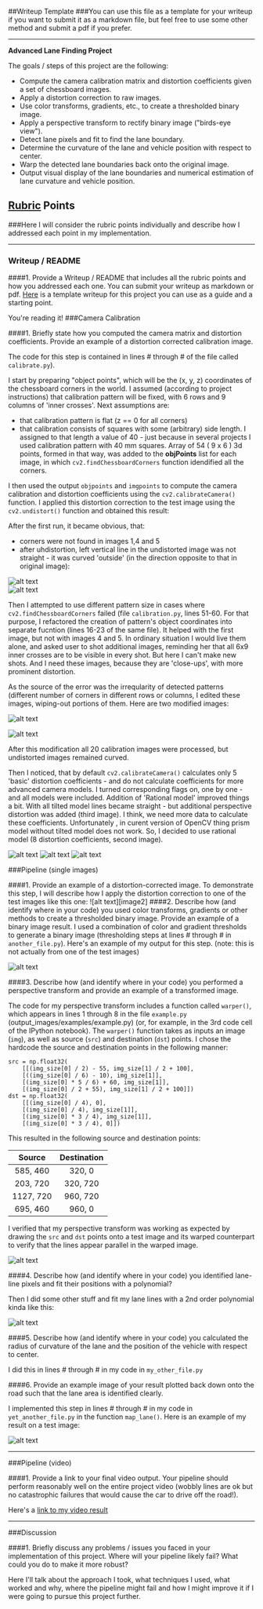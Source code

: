 ##Writeup Template
###You can use this file as a template for your writeup if you want to submit it as a markdown file, but feel free to use some other method and submit a pdf if you prefer.

---

**Advanced Lane Finding Project**

The goals / steps of this project are the following:

* Compute the camera calibration matrix and distortion coefficients given a set of chessboard images.
* Apply a distortion correction to raw images.
* Use color transforms, gradients, etc., to create a thresholded binary image.
* Apply a perspective transform to rectify binary image ("birds-eye view").
* Detect lane pixels and fit to find the lane boundary.
* Determine the curvature of the lane and vehicle position with respect to center.
* Warp the detected lane boundaries back onto the original image.
* Output visual display of the lane boundaries and numerical estimation of lane curvature and vehicle position.

[//]: # (Image References)

[distorted]: ./output_images/cal_distorted.png "distorted"
[undist0]: ./output_images/cal_undistorted_0.png "undistorted"

[calibr4]: ./camera_cal/calibration4.jpg "calibr4m"
[calibr5]: ./camera_cal/calibration5.jpg "calibr5m"

[undist1]: ./output_images/cal_undistorted_1.png "undistorted"
[undist3]: ./output_images/cal_undistorted_3.png "undistorted"

[imagea]: ./test_images/test1.jpg "Road Transformed"
[image3]: ./examples/binary_combo_example.jpg "Binary Example"
[image4]: ./examples/warped_straight_lines.jpg "Warp Example"
[image5]: ./examples/color_fit_lines.jpg "Fit Visual"
[image6]: ./examples/example_output.jpg "Output"
[video1]: ./project_video.mp4 "Video"

## [Rubric](https://review.udacity.com/#!/rubrics/571/view) Points
###Here I will consider the rubric points individually and describe how I addressed each point in my implementation.  

---
### Writeup / README

####1. Provide a Writeup / README that includes all the rubric points and how you addressed each one.  You can submit your writeup as markdown or pdf.  [Here](https://github.com/udacity/CarND-Advanced-Lane-Lines/blob/master/writeup_template.md) is a template writeup for this project you can use as a guide and a starting point.  

You're reading it!
###Camera Calibration

####1. Briefly state how you computed the camera matrix and distortion coefficients. Provide an example of a distortion corrected calibration image.

The code for this step is contained in lines # through # of the file called `calibrate.py`).  

I start by preparing "object points", which will be the (x, y, z) coordinates of the chessboard corners in the world. I assumed (according to project instructions) that calibration pattern will be fixed, with 6 rows and 
9 columns of 'inner crosses'. Next assumptions are:
  - that calibration pattern is flat (z == 0 for all corners)
  - that calibration consists of squares with some (arbitrary) side length.
  I assigned to that length a value of 40 - just because in several projects I used calibration pattern
with 40 mm squares.
Array of 54 ( 9 x 6 ) 3d points, formed in that way, was added to the **objPoints** list for each image,
in which `cv2.findChessboardCorners` function idendified all the corners.

I then used the output `objpoints` and `imgpoints` to compute the camera calibration and distortion coefficients using the `cv2.calibrateCamera()` function.  I applied this distortion correction to the test image using the `cv2.undistort()` function and obtained this result: 

After the first run, it became obvious, that:
- corners were not found in images 1,4 and 5
- after uhdistortion, left vertical line in the undistorted image was not straight - it was curved 'outside'
(in the direction opposite to that in original image):

![alt text][distorted]  
![alt text][undist0]


Then I attempted to use different pattern size in cases where `cv2.findChessboardCorners` failed (file `calibration.py`, lines 51-60. For that purpose, I refactored the creation of pattern's object coordinates into
separate fucntion (lines 16-23 of the same file). It helped with the first image, but not with images 4 and 5. In ordinary situation
I would live them alone, and asked user to shot additional images, reminding her that all 6x9 inner crosses
are to be visible in every shot. But here I can't make new shots. And I need these images, because they are
'close-ups', with more prominent distortion.

As the source of the error was the irreqularity of detected patterns (different number of corners in different
rows or columns, I edited these images, wiping-out portions of them. Here are two modified images:

![alt text][calibr4] 

![alt text][calibr5]

After this modification all 20 calibration images were processed, but undistorted images remained curved.

Then I noticed, that by default `cv2.calibrateCamera()` calculates only 5 'basic' distortion coefficients -
and do not calculate coefficients for more advanced camera models. I turned corresponding flags on, one by 
one - and all models were included. Addition of 'Rational model' improved things a bit. With all tilted
model lines became straight - but additional perspective distortion was added (third image).
I think, we need more data to calculate these coefficients.
Unfortunately , in curent version of OpenCV thing prism model without tilted model does not work.
So, I decided to use rational model (8 distortion coefficients, second image).

![alt text][undist0]
![alt text][undist1]
![alt text][undist3]




###Pipeline (single images)

####1. Provide an example of a distortion-corrected image.
To demonstrate this step, I will describe how I apply the distortion correction to one of the test images like this one:
![alt text][image2]
####2. Describe how (and identify where in your code) you used color transforms, gradients or other methods to create a thresholded binary image.  Provide an example of a binary image result.
I used a combination of color and gradient thresholds to generate a binary image (thresholding steps at lines # through # in `another_file.py`).  Here's an example of my output for this step.  (note: this is not actually from one of the test images)

![alt text][image3]

####3. Describe how (and identify where in your code) you performed a perspective transform and provide an example of a transformed image.

The code for my perspective transform includes a function called `warper()`, which appears in lines 1 through 8 in the file `example.py` (output_images/examples/example.py) (or, for example, in the 3rd code cell of the IPython notebook).  The `warper()` function takes as inputs an image (`img`), as well as source (`src`) and destination (`dst`) points.  I chose the hardcode the source and destination points in the following manner:

```
src = np.float32(
    [[(img_size[0] / 2) - 55, img_size[1] / 2 + 100],
    [((img_size[0] / 6) - 10), img_size[1]],
    [(img_size[0] * 5 / 6) + 60, img_size[1]],
    [(img_size[0] / 2 + 55), img_size[1] / 2 + 100]])
dst = np.float32(
    [[(img_size[0] / 4), 0],
    [(img_size[0] / 4), img_size[1]],
    [(img_size[0] * 3 / 4), img_size[1]],
    [(img_size[0] * 3 / 4), 0]])

```
This resulted in the following source and destination points:

| Source        | Destination   | 
|:-------------:|:-------------:| 
| 585, 460      | 320, 0        | 
| 203, 720      | 320, 720      |
| 1127, 720     | 960, 720      |
| 695, 460      | 960, 0        |

I verified that my perspective transform was working as expected by drawing the `src` and `dst` points onto a test image and its warped counterpart to verify that the lines appear parallel in the warped image.

![alt text][image4]

####4. Describe how (and identify where in your code) you identified lane-line pixels and fit their positions with a polynomial?

Then I did some other stuff and fit my lane lines with a 2nd order polynomial kinda like this:

![alt text][image5]

####5. Describe how (and identify where in your code) you calculated the radius of curvature of the lane and the position of the vehicle with respect to center.

I did this in lines # through # in my code in `my_other_file.py`

####6. Provide an example image of your result plotted back down onto the road such that the lane area is identified clearly.

I implemented this step in lines # through # in my code in `yet_another_file.py` in the function `map_lane()`.  Here is an example of my result on a test image:

![alt text][image6]

---

###Pipeline (video)

####1. Provide a link to your final video output.  Your pipeline should perform reasonably well on the entire project video (wobbly lines are ok but no catastrophic failures that would cause the car to drive off the road!).

Here's a [link to my video result](./project_video.mp4)

---

###Discussion

####1. Briefly discuss any problems / issues you faced in your implementation of this project.  Where will your pipeline likely fail?  What could you do to make it more robust?

Here I'll talk about the approach I took, what techniques I used, what worked and why, where the pipeline might fail and how I might improve it if I were going to pursue this project further.  

